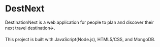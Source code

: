 # DestNext

DestinationNext is a web application for people to plan and discover their next travel destination✈️.

This project is built with JavaScript(Node.js), HTML5/CSS, and MongoDB.
